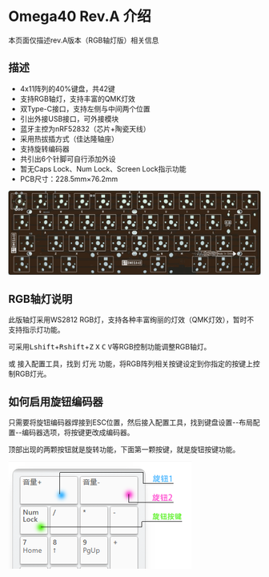 Omega40 Rev.A 介绍
=====================
本页面仅描述rev.A版本（RGB轴灯版）相关信息

描述
---------

- 4x11阵列的40%键盘，共42键
- 支持RGB轴灯，支持丰富的QMK灯效
- 双Type-C接口，支持左侧与中间两个位置
- 引出外接USB接口，可外接模块
- 蓝牙主控为nRF52832（芯片+陶瓷天线）
- 采用热拔插方式（佳达隆轴座）
- 支持旋转编码器
- 共引出6个针脚可自行添加外设
- 暂无Caps Lock、Num Lock、Screen Lock指示功能
- PCB尺寸：228.5mm×76.2mm

![](../img/omega40.rev.A.jpg "Omega40 PCB")

## RGB轴灯说明

此版轴灯采用WS2812 RGB灯，支持各种丰富绚丽的灯效（QMK灯效），暂时不支持指示灯功能。

可采用<kbd>Lshift</kbd>+<kbd>Rshift</kbd>+<kbd>Z</kbd> <kbd>X</kbd> <kbd>C</kbd> <kbd>V</kbd>等RGB控制功能调整RGB轴灯。

或 接入配置工具，找到 灯光 功能，将RGB阵列相关按键设定到你指定的按键上控制RGB灯光。

## 如何启用旋钮编码器

只需要将旋钮编码器焊接到ESC位置，然后接入配置工具，找到键盘设置--布局配置--编码器选项，将按键更改成编码器。

顶部出现的两颗按钮就是旋转功能，下面第一颗按键，就是旋钮按键功能。

![](../img/rotary.png "按键示意图")

